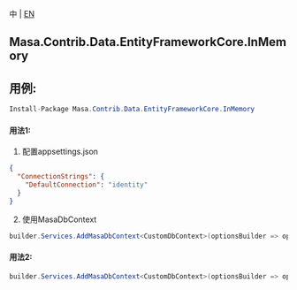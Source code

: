 中 | [EN](README.md)

## Masa.Contrib.Data.EntityFrameworkCore.InMemory

## 用例:

```c#
Install-Package Masa.Contrib.Data.EntityFrameworkCore.InMemory
```

#### 用法1:

1. 配置appsettings.json

``` appsettings.json
{
  "ConnectionStrings": {
    "DefaultConnection": "identity"
  }
}
```

2. 使用MasaDbContext

``` C#
builder.Services.AddMasaDbContext<CustomDbContext>(optionsBuilder => optionsBuilder.UseFilter().UseInMemoryDatabase());
```

#### 用法2:

``` C#
builder.Services.AddMasaDbContext<CustomDbContext>(optionsBuilder => optionsBuilder.UseFilter().UseInMemoryDatabase("identity"));
```